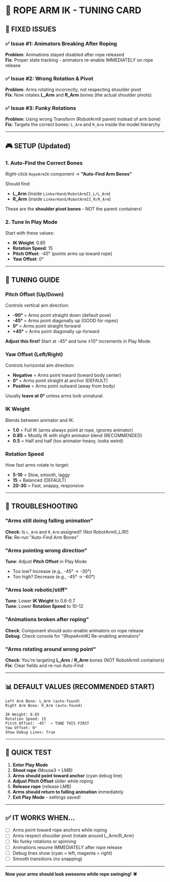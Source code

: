 # 🎯 ROPE ARM IK - TUNING CARD

## 🔧 FIXED ISSUES

### ✅ Issue #1: Animators Breaking After Roping
**Problem**: Animations stayed disabled after rope released  
**Fix**: Proper state tracking - animators re-enable IMMEDIATELY on rope release

### ✅ Issue #2: Wrong Rotation & Pivot
**Problem**: Arms rotating incorrectly, not respecting shoulder pivot  
**Fix**: Now rotates **L_Arm** and **R_Arm** bones (the actual shoulder pivots)

### ✅ Issue #3: Funky Rotations
**Problem**: Using wrong Transform (RobotArmII parent instead of arm bone)  
**Fix**: Targets the correct bones: `L_Arm` and `R_Arm` inside the model hierarchy

---

## 🎮 SETUP (Updated)

### 1. Auto-Find the Correct Bones
Right-click `RopeArmIK` component → **"Auto-Find Arm Bones"**

Should find:
- **L_Arm** (inside `LinkerHand/RobotArmII_L/L_Arm`)
- **R_Arm** (inside `LinkerHand/RobotArmII_R/R_Arm`)

These are the **shoulder pivot bones** - NOT the parent containers!

### 2. Tune In Play Mode
Start with these values:
- **IK Weight**: 0.85
- **Rotation Speed**: 15
- **Pitch Offset**: -45° (points arms up toward rope)
- **Yaw Offset**: 0°

---

## 🎨 TUNING GUIDE

### Pitch Offset (Up/Down)
Controls vertical aim direction:
- **-90°** = Arms point straight down (default pose)
- **-45°** = Arms point diagonally up (GOOD for ropes)
- **0°** = Arms point straight forward
- **+45°** = Arms point diagonally up-forward

**Adjust this first!** Start at -45° and tune ±10° increments in Play Mode.

### Yaw Offset (Left/Right)
Controls horizontal aim direction:
- **Negative** = Arms point inward (toward body center)
- **0°** = Arms point straight at anchor (DEFAULT)
- **Positive** = Arms point outward (away from body)

Usually **leave at 0°** unless arms look unnatural.

### IK Weight
Blends between animator and IK:
- **1.0** = Full IK (arms always point at rope, ignores animator)
- **0.85** = Mostly IK with slight animator blend (RECOMMENDED)
- **0.5** = Half and half (too animator-heavy, looks weird)

### Rotation Speed
How fast arms rotate to target:
- **5-10** = Slow, smooth, laggy
- **15** = Balanced (DEFAULT)
- **20-30** = Fast, snappy, responsive

---

## 🐛 TROUBLESHOOTING

### "Arms still doing falling animation"
**Check**: Is `L_Arm` and `R_Arm` assigned? (Not RobotArmII_L/R!)  
**Fix**: Re-run "Auto-Find Arm Bones"

### "Arms pointing wrong direction"
**Tune**: Adjust **Pitch Offset** in Play Mode  
- Too low? Increase (e.g., -45° → -30°)  
- Too high? Decrease (e.g., -45° → -60°)

### "Arms look robotic/stiff"
**Tune**: Lower **IK Weight** to 0.6-0.7  
**Tune**: Lower **Rotation Speed** to 10-12

### "Animations broken after roping"
**Check**: Component should auto-enable animators on rope release  
**Debug**: Check console for "[RopeArmIK] Re-enabling animators"

### "Arms rotating around wrong point"
**Check**: You're targeting **L_Arm** / **R_Arm** bones (NOT RobotArmII containers)  
**Fix**: Clear fields and re-run Auto-Find

---

## 📊 DEFAULT VALUES (RECOMMENDED START)

```
Left Arm Bone: L_Arm (auto-found)
Right Arm Bone: R_Arm (auto-found)

IK Weight: 0.85
Rotation Speed: 15
Pitch Offset: -45°  ← TUNE THIS FIRST
Yaw Offset: 0°
Show Debug Lines: True
```

---

## 🎯 QUICK TEST

1. **Enter Play Mode**
2. **Shoot rope** (Mouse3 + LMB)
3. **Arms should point toward anchor** (cyan debug line)
4. **Adjust Pitch Offset** slider while roping
5. **Release rope** (release LMB)
6. **Arms should return to falling animation** immediately
7. **Exit Play Mode** - settings saved!

---

## ✅ IT WORKS WHEN...

- [ ] Arms point toward rope anchors while roping
- [ ] Arms respect shoulder pivot (rotate around L_Arm/R_Arm)
- [ ] No funky rotations or spinning
- [ ] Animations resume IMMEDIATELY after rope release
- [ ] Debug lines show (cyan = left, magenta = right)
- [ ] Smooth transitions (no snapping)

---

**Now your arms should look awesome while rope swinging!** 🕷️
